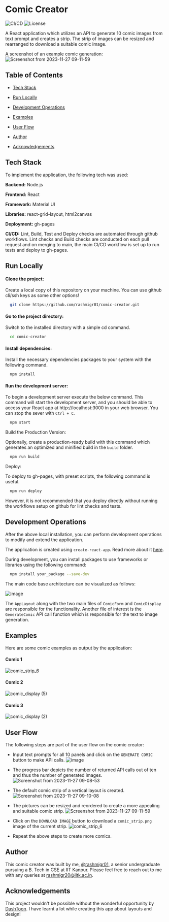 
# Comic Creator
![CI/CD](https://github.com/rashmigr01/comic-creator/workflows/CI/CD/badge.svg)
![License](https://img.shields.io/github/license/rashmigr01/comic-creator)

A React application which utilizes an API to generate 10 comic images from text prompt and creates a strip. The strip of images can be resized and rearranged to download a suitable comic image.

A screenshot of an example comic generation:
![Screenshot from 2023-11-27 09-11-59](https://github.com/rashmigr01/comic-creator/assets/77162931/26b7e25f-9e28-4671-af3a-660340a12eeb)
## Table of Contents


- [Tech Stack](#tech-stack)

- [Run Locally](#run-locally)

- [Development Operations](#development-operations)

- [Examples](#examples)

- [User Flow](#user-flow)

- [Author](#author)

- [Acknowledgements](#acknowledgements)
## Tech Stack

To implement the application, the following tech was used:

**Backend:** Node.js

**Frontend:** React

**Framework:** Material UI

**Libraries:** react-grid-layout, html2canvas

**Deployment:** gh-pages

**CI/CD:** Lint, Build, Test and Deploy checks are automated through github workflows. Lint checks and Build checks are conducted on each pull request and on merging to main, the main CI/CD workflow is set up to run tests and deploy to gh-pages.


## Run Locally

#### Clone the project:

Create a local copy of this repository on your machine. You can use github cli/ssh keys as some other options!

```bash
  git clone https://github.com/rashmigr01/comic-creator.git
```

#### Go to the project directory:

Switch to the installed directory with a simple cd command.

```bash
  cd comic-creator
```

#### Install dependencies:

Install the necessary dependencies packages to your system with the following command.

```bash
  npm install
```

#### Run the development server:

To begin a development server execute the below command. This command will start the development server, and you should be able to access your React app at http://localhost:3000 in your web browser. You can stop the sever with `Ctrl + C`.

```bash
  npm start
```

Build the Production Version:

Optionally, create a production-ready build with this command which generates an optimized and minified build in the `build` folder.

```bash
  npm run build
```

Deploy:

To deploy to gh-pages, with preset scripts, the following command is useful.

```bash
  npm run deploy
```

However, it is not recommended that you deploy directly without running the workflows setup on github for lint checks and tests.

## Development Operations

After the above local installation, you can perform development operations to modify and extend the application.

The application is created using `create-react-app`. Read more about it [here](https://create-react-app.dev/).

During development, you can install packages to use frameworks or libraries using the following command:

```bash
  npm install your_package --save-dev
```

The main code base architecture can be visualized as follows:

![image](https://github.com/rashmigr01/comic-creator/assets/77162931/2066eb03-b591-45ae-b590-5886e17790f7)

The `AppLayout` along with the two main files of `ComicForm` and `ComicDisplay` are responsible for the functionality. Another file of interest is the `GenerateComic` API call function which is responsible for the text to image generation.

    
## Examples

Here are some comic examples as output by the application:

#### Comic 1

![comic_strip_6](https://github.com/rashmigr01/comic-creator/assets/77162931/5405910a-49a3-4f14-b8cc-ca71d71f6179)

#### Comic 2

![comic_display (5)](https://github.com/rashmigr01/comic-creator/assets/77162931/e904b0ff-c5e5-4b70-a842-f1f7705e087b)

#### Comic 3

![comic_display (2)](https://github.com/rashmigr01/comic-creator/assets/77162931/73c3805b-7feb-42d7-b345-3657804c2347)

## User Flow

The following steps are part of the user flow on the comic creator:

- Input text prompts for all 10 panels and click on the `GENERATE COMIC` button to make API calls.
![image](https://github.com/rashmigr01/comic-creator/assets/77162931/65f1b734-eeb1-4c0c-8ce5-d2ef0f444c0b)

- The progress bar depicts the number of returned API calls out of ten and thus the number of generated images.
![Screenshot from 2023-11-27 09-08-53](https://github.com/rashmigr01/comic-creator/assets/77162931/af6fa7eb-1f91-40bc-b629-cf6501975c4e)

- The default comic strip of a vertical layout is created.
![Screenshot from 2023-11-27 09-10-08](https://github.com/rashmigr01/comic-creator/assets/77162931/82c3e793-154a-4fd4-83e1-0160e95413d0)

- The pictures can be resized and reordered to create a more appealing and suitable comic strip.
![Screenshot from 2023-11-27 09-11-59](https://github.com/rashmigr01/comic-creator/assets/77162931/729d5a5c-bcb6-454a-a697-610db3dceedd)



- Click on the `DOWNLOAD IMAGE` button to download a `comic_strip.png` image of the current strip.
![comic_strip_6](https://github.com/rashmigr01/comic-creator/assets/77162931/5405910a-49a3-4f14-b8cc-ca71d71f6179)

- Repeat the above steps to create more comics.


## Author

This comic creator was built by me, [@rashmigr01](https://www.github.com/rashmigr01), a senior undergraduate pursuing a B. Tech in CSE at IIT Kanpur. Please feel free to reach out to me with any queries at [rashmigr20@iitk.ac.in](mailto:rashmigr20@iitk.ac.in).


## Acknowledgements

This project wouldn't be possible without the wonderful opportunity by [DashToon](https://dashtoon.com/). I have learnt a lot while creating this app about layouts and design!
